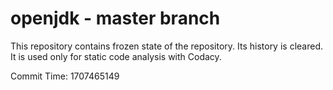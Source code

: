 # openjdk - master branch

This repository contains frozen state of the repository.
Its history is cleared. It is used only for static code
analysis with Codacy.

Commit Time: 1707465149